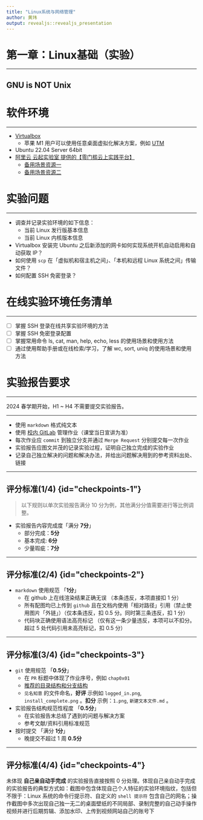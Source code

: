 ```yaml
---
title: "Linux系统与网络管理"
author: 黄玮
output: revealjs::revealjs_presentation
---
```


# 第一章：Linux基础（实验）

---

##  GNU is NOT Unix

# 软件环境

---

* [Virtualbox](https://www.virtualbox.org/)
    * 苹果 M1 用户可以使用任意桌面虚拟化解决方案，例如 [UTM](https://mac.getutm.app/)
* Ubuntu 22.04 Server 64bit
* [阿里云 云起实验室 提供的【零门槛云上实践平台】](https://developer.aliyun.com/adc/) 
    * [备用场景资源一](https://developer.aliyun.com/adc/scenario/exp/a12055b0e9e84e5692b05ae25d377ec0)
    * [备用场景资源二](https://developer.aliyun.com/adc/scenario/exp/410e5b6a852f4b4b88bf74bf4c197a57)


# 实验问题

---

* 调查并记录实验环境的如下信息：
    * 当前 Linux 发行版基本信息
    * 当前 Linux 内核版本信息
* Virtualbox 安装完 Ubuntu 之后新添加的网卡如何实现系统开机自动启用和自动获取 IP？
* 如何使用 `scp` 在「虚拟机和宿主机之间」、「本机和远程 Linux 系统之间」传输文件？
* 如何配置 SSH 免密登录？

# 在线实验环境任务清单

---

* [ ] 掌握 SSH 登录在线共享实验环境的方法
* [ ] 掌握 SSH 免密登录配置
* [ ] 掌握常用命令 ls, cat, man, help, echo, less 的使用场景和使用方法
* [ ] 通过使用帮助手册或在线检索/学习，了解 wc, sort, uniq 的使用场景和使用方法

# 实验报告要求

---

2024 春学期开始，H1 ~ H4 不需要提交实验报告。

---

* 使用 `markdown` 格式纯文本
* 使用 [校内 GitLab](https://git.cuc.edu.cn/) 管理作业（课堂当日宣讲为准）
* 每次作业应 `commit` 到独立分支并通过 `Merge Request` 分别提交每一次作业
* 实验报告应图文并茂的记录实验过程，证明自己独立完成的实验作业
* 记录自己独立解决的问题和解决办法，并给出问题解决用到的参考资料出处、链接

---

## 评分标准(1/4) {id="checkpoints-1"}

> 以下规则以单次实验报告满分 10 分为例，其他满分分值需要进行等比例调整。

* 实验报告内容完成度「满分 **7分**」
    * 部分完成：**5分**
    * 基本完成: **6分**
    * 少量瑕疵：**7分**

---

## 评分标准(2/4) {id="checkpoints-2"}

* `markdown` 使用规范 「**1分**」
    * 在 github 上在线渲染结果正确无误 （本条违反，本项直接扣 1 分）
    * 所有配图均已上传到 `github` 且在文档内使用「相对路径」引用（禁止使用图片「外链」）（仅本条违反，扣 0.5 分。同时第三条违反，扣 1 分）
    * 代码块正确使用语法高亮标记 （仅有这一条少量违反，本项可以不扣分。超过 5 处代码引用未高亮标记，扣 0.5 分）

---

## 评分标准(3/4) {id="checkpoints-3"}

* `git` 使用规范 「**0.5分**」
    * 在 `PR` 标题中体现了作业序号，例如 `chap0x01`
    * [推荐的目录结构和分支结构](https://c4pr1c3.github.io/cuc-ns/chap0x01/exp.html)
    * `见名知意` 的文件命名，**好评** 示例如 `logged_in.png`, `install_complete.png` 。**扣分** 示例：`1.png`, `新建文本文件.md` 。
* 实验报告结构规范性程度 「**0.5分**」
    * 在实验报告末总结了遇到的问题与解决方案
    * 参考文献/资料引用标准规范
* 按时提交 「满分 **1分**」
    * 晚提交不超过 1 周 **0.5分**

---

## 评分标准(4/4) {id="checkpoints-4"}

未体现 **自己亲自动手完成** 的实验报告直接按照 0 分处理。体现自己亲自动手完成的实验报告的典型方式如：截图中包含体现自己个人特征的实验环境指纹，包括但不限于：Linux 系统的命令行提示符、自定义的 `shell 提示符` 包含自己的网名；操作截图中多次出现自己独一无二的桌面壁纸的不同局部、录制完整的自己动手操作视频并进行后期剪辑、添加水印、上传到视频网站自己的账号下

